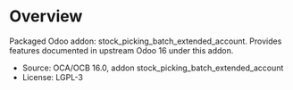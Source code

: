 # Overview

Packaged Odoo addon: stock_picking_batch_extended_account. Provides features documented in upstream Odoo 16 under this addon.

- Source: OCA/OCB 16.0, addon stock_picking_batch_extended_account
- License: LGPL-3

